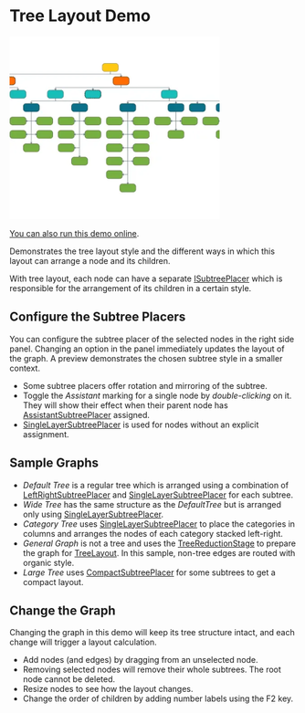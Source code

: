 <!--
 //////////////////////////////////////////////////////////////////////////////
 // @license
 // This file is part of yFiles for HTML.
 // Use is subject to license terms.
 //
 // Copyright (c) by yWorks GmbH, Vor dem Kreuzberg 28,
 // 72070 Tuebingen, Germany. All rights reserved.
 //
 //////////////////////////////////////////////////////////////////////////////
-->
# Tree Layout Demo

<img src="../../../doc/demo-thumbnails/tree-layout.webp" alt="demo-thumbnail" height="320"/>

[You can also run this demo online](https://www.yworks.com/demos/layout/tree/).

Demonstrates the tree layout style and the different ways in which this layout can arrange a node and its children.

With tree layout, each node can have a separate [ISubtreePlacer](https://docs.yworks.com/yfileshtml/#/api/ISubtreePlacer) which is responsible for the arrangement of its children in a certain style.

## Configure the Subtree Placers

You can configure the subtree placer of the selected nodes in the right side panel. Changing an option in the panel immediately updates the layout of the graph. A preview demonstrates the chosen subtree style in a smaller context.

- Some subtree placers offer rotation and mirroring of the subtree.
- Toggle the _Assistant_ marking for a single node by _double-clicking_ on it. They will show their effect when their parent node has [AssistantSubtreePlacer](https://docs.yworks.com/yfileshtml/#/api/AssistantSubtreePlacer) assigned.
- [SingleLayerSubtreePlacer](https://docs.yworks.com/yfileshtml/#/api/SingleLayerSubtreePlacer) is used for nodes without an explicit assignment.

## Sample Graphs

- _Default Tree_ is a regular tree which is arranged using a combination of [LeftRightSubtreePlacer](https://docs.yworks.com/yfileshtml/#/api/LeftRightSubtreePlacer) and [SingleLayerSubtreePlacer](https://docs.yworks.com/yfileshtml/#/api/SingleLayerSubtreePlacer) for each subtree.
- _Wide Tree_ has the same structure as the _DefaultTree_ but is arranged only using [SingleLayerSubtreePlacer](https://docs.yworks.com/yfileshtml/#/api/SingleLayerSubtreePlacer).
- _Category Tree_ uses [SingleLayerSubtreePlacer](https://docs.yworks.com/yfileshtml/#/api/SingleLayerSubtreePlacer) to place the categories in columns and arranges the nodes of each category stacked left-right.
- _General Graph_ is not a tree and uses the [TreeReductionStage](https://docs.yworks.com/yfileshtml/#/api/TreeReductionStage) to prepare the graph for [TreeLayout](https://docs.yworks.com/yfileshtml/#/api/TreeLayout). In this sample, non-tree edges are routed with organic style.
- _Large Tree_ uses [CompactSubtreePlacer](https://docs.yworks.com/yfileshtml/#/api/CompactSubtreePlacer) for some subtrees to get a compact layout.

## Change the Graph

Changing the graph in this demo will keep its tree structure intact, and each change will trigger a layout calculation.

- Add nodes (and edges) by dragging from an unselected node.
- Removing selected nodes will remove their whole subtrees. The root node cannot be deleted.
- Resize nodes to see how the layout changes.
- Change the order of children by adding number labels using the F2 key.
